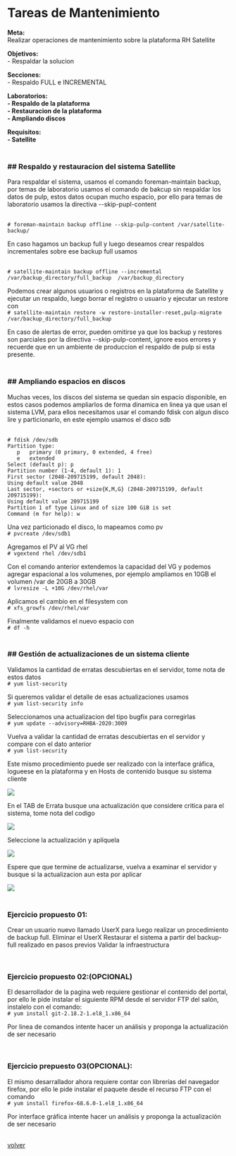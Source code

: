 <h1>Tareas de Mantenimiento</h1>

<p>
<strong>Meta:</strong>
<br>Realizar operaciones de mantenimiento sobre la plataforma RH Satellite
</p>
<p>
<strong>Objetivos:</strong>
<br>- Respaldar la solucion
</p>
<p>
<strong>Secciones:</strong>
<br>- Respaldo FULL e INCREMENTAL
</p>
<p>
<strong>Laboratorios:</strong>
<br><strong>- Respaldo de la plataforma</strong>
<br><strong>- Restauracion de la plataforma</strong>
<br><strong>- Ampliando discos</strong>
</p>

<strong>Requisitos:</strong>
<br><strong>- Satellite</strong>

<h3><br><strong>## Respaldo y restauracion del sistema Satellite</strong></h3>

Para respaldar el sistema, usamos el comando foreman-maintain backup, por temas de laboratorio usamos el comando de bakcup sin respaldar los datos de pulp, estos datos ocupan mucho espacio, por ello para temas de laboratorio usamos la directiva --skip-pupl-content

<br>`# foreman-maintain backup offline --skip-pulp-content /var/satellite-backup/`

En caso hagamos un backup full y luego deseamos crear respaldos incrementales sobre ese backup full usamos

<br>`# satellite-maintain backup offline --incremental /var/backup_directory/full_backup  /var/backup_directory`

Podemos crear algunos usuarios o registros en la plataforma de Satellite y ejecutar un respaldo, luego borrar el registro o usuario y ejecutar un restore con
<br>`# satellite-maintain restore -w restore-installer-reset,pulp-migrate /var/backup_directory/full_backup`

En caso de alertas de error, pueden omitirse ya que los backup y restores son parciales por la directiva --skip-pulp-content, ignore esos errores y recuerde que en un ambiente de produccion el respaldo de pulp si esta presente.

<h3><br><strong>## Ampliando espacios en discos</strong></h3>

Muchas veces, los discos del sistema se quedan sin espacio disponible, en estos casos podemos ampliarlos de forma dinamica en linea ya que usan el sistema LVM, para ellos necesitamos usar el comando fdisk con algun disco lire y particionarlo, en este ejemplo usamos el disco sdb

<br>`# fdisk /dev/sdb`
<br>`Partition type:`
<br>`   p   primary (0 primary, 0 extended, 4 free)`
<br>`   e   extended`
<br>`Select (default p): p`
<br>`Partition number (1-4, default 1): 1`
<br>`First sector (2048-209715199, default 2048):`
<br>`Using default value 2048`
<br>`Last sector, +sectors or +size{K,M,G} (2048-209715199, default 209715199):`
<br>`Using default value 209715199`
<br>`Partition 1 of type Linux and of size 100 GiB is set`
<br>`Command (m for help): w`

Una vez particionado el disco, lo mapeamos como pv
<br>`# pvcreate /dev/sdb1`

Agregamos el PV al VG rhel
<br>`# vgextend rhel /dev/sdb1`

Con el comando anterior extendemos la capacidad del VG y podemos agregar espacional a los volumenes, por ejemplo ampliamos en 10GB el volumen /var de 20GB a 30GB
<br>`# lvresize -L +10G /dev/rhel/var`

Aplicamos el cambio en el filesystem con
<br>`# xfs_growfs /dev/rhel/var`

Finalmente validamos el nuevo espacio con
<br>`# df -h`

<h3><br><strong>## Gestión de actualizaciones de un sistema cliente</strong></h3>

Validamos la cantidad de erratas descubiertas en el servidor, tome nota de estos datos
<br>`# yum list-security`

Si queremos validar el detalle de esas actualizaciones usamos
<br>`# yum list-security info`

Seleccionamos una actualizacion del tipo bugfix para corregirlas
<br>`# yum update --advisory=RHBA-2020:3009`

Vuelva a validar la cantidad de erratas descubiertas en el servidor y compare con el dato anterior
<br>`# yum list-security`

Este mismo procedimiento puede ser realizado con la interface gráfica, logueese en la plataforma y en Hosts de contenido busque su sistema cliente
<p align="left"><img src="https://github.com/gpulido-redhat/tecnologiasredhat/blob/master/images/sat1601.png?raw=true"></p>

En el TAB de Errata busque una actualización que considere critica para el sistema, tome nota del codigo
<p align="left"><img src="https://github.com/gpulido-redhat/tecnologiasredhat/blob/master/images/sat1602.png?raw=true"></p>

Seleccione la actualización y aplíquela
<p align="left"><img src="https://github.com/gpulido-redhat/tecnologiasredhat/blob/master/images/sat1603.png?raw=true"></p>

Espere que que termine de actualizarse, vuelva a examinar el servidor y busque si la actualizacion aun esta por aplicar
<p align="left"><img src="https://github.com/gpulido-redhat/tecnologiasredhat/blob/master/images/sat1604.png?raw=true"></p>



<h3><br><strong>Ejercicio propuesto 01:</strong></h3>
Crear un usuario nuevo llamado UserX para luego realizar un procedimiento de backup full.
Eliminar el UserX
Restaurar el sistema a partir del backup-full realizado en pasos previos
Validar la infraestructura

<br><h3><strong>Ejercicio propuesto 02:(OPCIONAL)</strong></h3>
El desarrollador de la pagina web requiere gestionar el contenido del portal, por ello le pide instalar el siguiente RPM desde el servidor FTP del salón, instalelo con el comando:
<br>`# yum install git-2.18.2-1.el8_1.x86_64`

Por linea de comandos intente hacer un análisis y proponga la actualización de ser necesario

<br><h3><strong>Ejercicio prepuesto 03(OPCIONAL):</strong></h3>
El mismo desarrallador ahora requiere contar con librerías del navegador firefox, por ello le pide instalar el paquete desde el recurso FTP con el comando
<br>`# yum install firefox-68.6.0-1.el8_1.x86_64`

Por interface gráfica intente hacer un análisis y proponga la actualización de ser necesario




<p><br><a href="sat">volver</a></p>